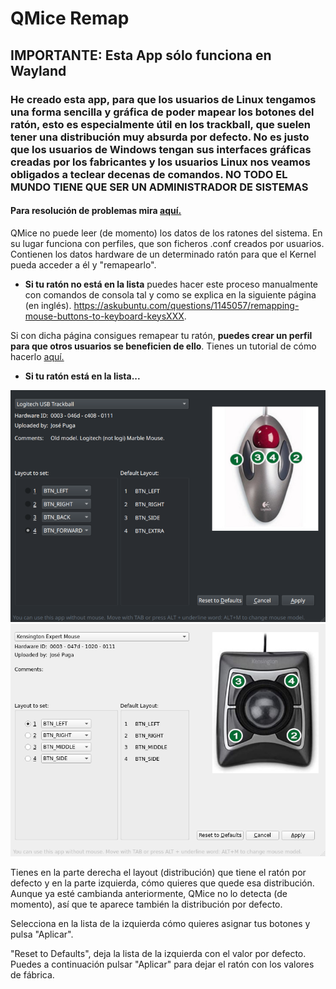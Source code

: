 # QMice Remap

## IMPORTANTE: Esta App sólo funciona en Wayland

### He creado esta app, para que los usuarios de Linux tengamos una forma sencilla y gráfica de poder mapear los botones del ratón, esto es especialmente útil en los trackball, que suelen tener una distribución muy absurda por defecto. No es justo que los usuarios de Windows tengan sus interfaces gráficas creadas por los fabricantes y los usuarios Linux nos veamos obligados a teclear decenas de comandos. NO TODO EL MUNDO TIENE QUE SER UN ADMINISTRADOR DE SISTEMAS

#### Para resolución de problemas mira [aquí.](./troubleshooting-ES.md)

QMice no puede leer (de momento) los datos de los ratones del sistema. En su lugar funciona con perfiles, que son ficheros .conf creados por usuarios. Contienen los datos hardware de un determinado ratón para que el Kernel pueda acceder a él y "remapearlo".

- **Si tu ratón no está en la lista** puedes hacer este proceso manualmente con comandos de consola tal y como se explica en la siguiente página (en inglés). <https://askubuntu.com/questions/1145057/remapping-mouse-buttons-to-keyboard-keysXXX>.

Si con dicha página consigues remapear tu ratón, **puedes crear un perfil para que otros usuarios se beneficien de ello**. Tienes un tutorial de cómo hacerlo [aquí.](./tutorial-create-profile-ES.md)

- **Si tu ratón está en la lista...**

![Sample in KDE](images/qmice-remap-kde.png)
![Sample in XFCE](images/qmice-remap-xfce.png)

Tienes en la parte derecha el layout (distribución) que tiene el ratón por defecto y en la parte izquierda, cómo quieres que quede esa distribución. Aunque ya esté cambianda anteriormente, QMice no lo detecta (de momento), así que te aparece también la distribución por defecto.

Selecciona en la lista de la izquierda cómo quieres asignar tus botones y pulsa "Aplicar".

"Reset to Defaults", deja la lista de la izquierda con el valor por defecto. Puedes a continuación pulsar "Aplicar" para dejar el ratón con los valores de fábrica.
